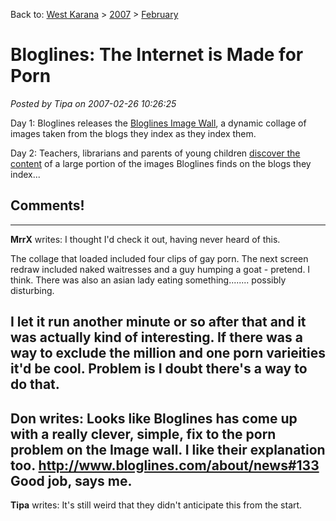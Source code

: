 Back to: [West Karana](/posts/westkarana.md) > [2007](/posts/2007/westkarana.md) > [February](./westkarana.md)
# Bloglines: The Internet is Made for Porn

*Posted by Tipa on 2007-02-26 10:26:25*

Day 1: Bloglines releases the [Bloglines Image Wall](http://www.bloglinesimagewall.com/), a dynamic collage of images taken from the blogs they index as they index them.

Day 2: Teachers, librarians and parents of young children [discover the content](http://www.bloglines.com/about/news) of a large portion of the images Bloglines finds on the blogs they index...
## Comments!
---
**MrrX** writes: I thought I'd check it out, having never heard of this. 

The collage that loaded included four clips of gay porn. The next screen redraw included naked waitresses and a guy humping a goat - pretend. I think. There was also an asian lady eating something........ possibly disturbing.

I let it run another minute or so after that and it was actually kind of interesting. If there was a way to exclude the million and one porn varieities it'd be cool. Problem is I doubt there's a way to do that.
---
**Don** writes: Looks like Bloglines has come up with a really clever, simple, fix to the porn problem on the Image wall. I like their explanation too. http://www.bloglines.com/about/news#133 Good job, says me.
---
**Tipa** writes: It's still weird that they didn't anticipate this from the start.
